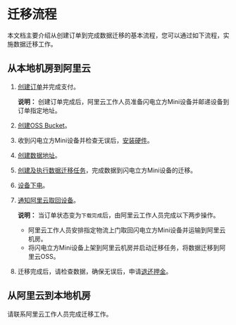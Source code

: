 # 迁移流程

本文档主要介绍从创建订单到完成数据迁移的基本流程，您可以通过如下流程，实施数据迁移工作。

## 从本地机房到阿里云

1.  [创建订单](https://www.alibabacloud.com/help/zh/doc-detail/118350.html)并完成支付。

    **说明：** 创建订单完成后，阿里云工作人员准备闪电立方Mini设备并邮递设备到订单指定地址。

2.  [创建OSS Bucket](/intl.zh-CN/控制台用户指南/存储空间管理/创建存储空间.md)。
3.  收到闪电立方Mini设备并检查无误后，[安装硬件](/intl.zh-CN/数据迁移教程/迁移实施/安装硬件.md)。
4.  [创建数据地址](/intl.zh-CN/数据迁移教程/迁移实施/创建源数据地址/概述.md)。
5.  [创建及执行数据迁移任务](/intl.zh-CN/数据迁移教程/迁移实施/创建及执行数据迁移任务.md)，完成数据到闪电立方Mini设备的迁移。
6.  [设备下电]()。
7.  [通知阿里云取回设备](/intl.zh-CN/数据迁移教程/迁移实施/通知阿里云取回设备.md)。

    **说明：** 当订单状态变为`下载完成`后，由阿里云工作人员完成以下两步操作。

    -   阿里云工作人员安排指定物流上门取回闪电立方Mini设备并运输到阿里云机房。
    -   将闪电立方Mini设备上架到阿里云机房并启动迁移任务，将数据迁移到阿里云OSS。
8.  迁移完成后，请检查数据，确保无误后，申请[退还押金]()。

## 从阿里云到本地机房

请联系阿里云工作人员完成迁移工作。

